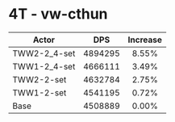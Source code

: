 # 4T - vw-cthun
| Actor | DPS | Increase |
|---|:---:|:---:|
|TWW2-2_4-set|4894295|8.55%|
|TWW1-2_4-set|4666111|3.49%|
|TWW2-2-set|4632784|2.75%|
|TWW1-2-set|4541195|0.72%|
|Base|4508889|0.00%|
